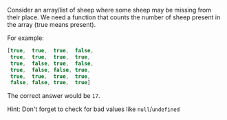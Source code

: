 Consider an array/list of sheep where some sheep may be missing from their place. We need a function that counts the number of sheep present in the array (true means present).

For example:
```javascript
[true,  true,  true,  false,
 true,  true,  true,  true,
 true,  false, true,  false,
 true,  false, false, true,
 true,  true,  true,  true,
 false, false, true,  true]
```
The correct answer would be `17`.

Hint: Don't forget to check for bad values like `null`/`undefined`

